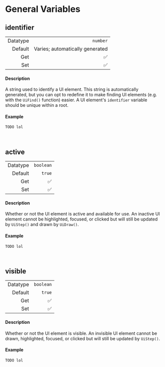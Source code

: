 # General Variables

## identifier

<table>
    <tr>
    	<td align="right">Datatype</td>
    	<td align="right"><code>number</code></td>
	</tr>
    <tr>
    	<td align="right">Default</td>
    	<td align="right">Varies; automatically generated</td>
	</tr>
    <tr>
    	<td align="right">Get</td>
    	<td align="right">✅</td>
	</tr>
    <tr>
    	<td align="right">Set</td>
    	<td align="right">✅</td>
	</tr>
</table>

<!-- tabs:start -->

#### **Description**

A string used to identify a UI element. This string is automatically generated, but you can opt to redefine it to make finding UI elements (e.g. with the `UiFind()` function) easier. A UI element's `identifier` variable should be unique within a root.

#### **Example**

```gml
TODO lol
```

<!-- tabs:end -->

&nbsp;

## active

<table>
    <tr>
    	<td align="right">Datatype</td>
    	<td align="right"><code>boolean</code></td>
	</tr>
    <tr>
    	<td align="right">Default</td>
    	<td align="right"><code>true</code></td>
	</tr>
    <tr>
    	<td align="right">Get</td>
    	<td align="right">✅</td>
	</tr>
    <tr>
    	<td align="right">Set</td>
    	<td align="right">✅</td>
	</tr>
</table>

<!-- tabs:start -->

#### **Description**

Whether or not the UI element is active and available for use. An inactive UI element cannot be highlighted, focused, or clicked but will still be updated by `UiStep()` and drawn by `UiDraw()`.

#### **Example**

```gml
TODO lol
```

<!-- tabs:end -->

&nbsp;

## visible

<table>
    <tr>
    	<td align="right">Datatype</td>
    	<td align="right"><code>boolean</code></td>
	</tr>
    <tr>
    	<td align="right">Default</td>
    	<td align="right"><code>true</code></td>
	</tr>
    <tr>
    	<td align="right">Get</td>
    	<td align="right">✅</td>
	</tr>
    <tr>
    	<td align="right">Set</td>
    	<td align="right">✅</td>
	</tr>
</table>

<!-- tabs:start -->

#### **Description**

Whether or not the UI element is visible. An invisible UI element cannot be drawn, highlighted, focused, or clicked but will still be updated by `UiStep()`.

#### **Example**

```gml
TODO lol
```

<!-- tabs:end -->

&nbsp;